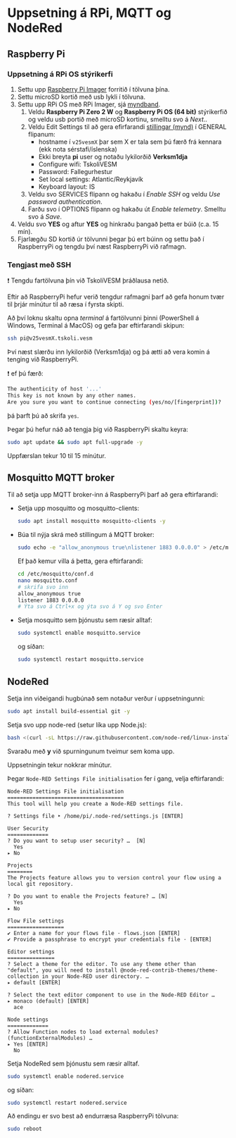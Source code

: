 # Uppsetning á RPi, MQTT og NodeRed

## Raspberry Pi

### Uppsetning á RPi OS stýrikerfi 
1. Settu upp [Raspberry Pi Imager](https://www.raspberrypi.com/software/) forritið í tölvuna þína.
1. Settu microSD kortið með usb lykli í tölvuna.
1. Settu upp RPi OS með RPi Imager, sjá [myndband](https://www.youtube.com/watch?v=ntaXWS8Lk34).
    1. Veldu **Raspberry Pi Zero 2 W** og **Raspberry Pi OS (64 bit)** stýrikerfið og veldu usb portið með microSD kortinu, smelltu svo á *Next*..
    2. Veldu Edit Settings til að gera efirfarandi [stillingar (mynd)](https://github.com/VESM3/IOT/blob/main/Myndir/RPi_uppsetning.png) í GENERAL flipanum:
        - hostname í `v25vesmX` þar sem X er tala sem þú færð frá kennara (ekk nota sérstafi/íslenska) 
        - Ekki breyta **pi** user og notaðu lykilorðið **Verksm1dja** 
        - Configure wifi: TskoliVESM
        - Password: Fallegurhestur
        - Set local settings: Atlantic/Reykjavík
        - Keyboard layout: IS
    3. Veldu svo SERVICES flipann og hakaðu í *Enable SSH* og veldu *Use password authentication*.
    4. Farðu svo í OPTIONS flipann og hakaðu út *Enable telemetry*. Smelltu svo á *Save*.
1. Veldu svo **YES** og aftur **YES** og hinkraðu þangað þetta er búið (c.a. 15 mín). 
1. Fjarlægðu SD kortið úr tölvunni þegar þú ert búinn og settu það í RaspberryPi og tengdu því næst RaspberryPi við rafmagn.

### Tengjast með SSH

:exclamation: Tengdu fartölvuna þín við TskoliVESM þráðlausa netið.

Eftir að RaspberryPi hefur verið tengdur rafmagni þarf að gefa honum tvær til þrjár mínútur til að ræsa í fyrsta skipti.

Að því loknu skaltu opna *terminal* á fartölvunni þinni (PowerShell á Windows, Terminal á MacOS) og gefa þar eftirfarandi skipun:
```bash
ssh pi@v25vesmX.tskoli.vesm
```
Því næst slærðu inn lykilorðið (Verksm1dja) og þá ætti að vera komin á tenging við RaspberryPi.

:exclamation: ef þú færð:
```bash
The authenticity of host '...'
This key is not known by any other names.
Are you sure you want to continue connecting (yes/no/[fingerprint])?
```
þá þarft þú að skrifa `yes`.

Þegar þú hefur náð að tengja þig við RaspberryPi skaltu keyra:
```bash
sudo apt update && sudo apt full-upgrade -y
```

Uppfærslan tekur 10 til 15 mínútur.

## Mosquitto MQTT broker

Til að setja upp MQTT broker-inn á RaspberryPi þarf að gera eftirfarandi:
- Setja upp mosquitto og mosquitto-clients:
    ```bash 
    sudo apt install mosquitto mosquitto-clients -y
    ```
- Búa til nýja skrá með stillingum á MQTT broker:
    ```bash
    sudo echo -e "allow_anonymous true\nlistener 1883 0.0.0.0" > /etc/mosquitto/conf.d/mosquitto.conf
    ```
    Ef það kemur villa á þetta, gera eftirfarandi:
  
    ```bash
    cd /etc/mosquitto/conf.d
    nano mosquitto.conf
    # skrifa svo inn
    allow_anonymous true
    listener 1883 0.0.0.0
    # Ýta svo á Ctrl+x og ýta svo á Y og svo Enter
    ```
- Setja mosquitto sem þjónustu sem ræsir alltaf:
    ```bash
    sudo systemctl enable mosquitto.service
    ```
    og síðan:
    ```bash
    sudo systemctl restart mosquitto.service
    ```

## NodeRed

Setja inn viðeigandi hugbúnað sem notaður verður í uppsetningunni:
```bash
sudo apt install build-essential git -y
```

Setja svo upp node-red (setur líka upp Node.js):
```bash
bash <(curl -sL https://raw.githubusercontent.com/node-red/linux-installers/master/deb/update-nodejs-and-nodered)
```

Svaraðu með **y** við spurningunum tveimur sem koma upp.

Uppsetningin tekur nokkrar mínútur.

Þegar `Node-RED Settings File initialisation` fer í gang, velja eftirfarandi:
```
Node-RED Settings File initialisation
=====================================
This tool will help you create a Node-RED settings file.

? Settings file ‣ /home/pi/.node-red/settings.js [ENTER]

User Security
=============
? Do you want to setup user security? …  [N]
  Yes
▸ No

Projects
========
The Projects feature allows you to version control your flow using a local git repository.

? Do you want to enable the Projects feature? … [N]
  Yes
▸ No

Flow File settings
==================
✔ Enter a name for your flows file · flows.json [ENTER]
✔ Provide a passphrase to encrypt your credentials file · [ENTER]

Editor settings
===============
? Select a theme for the editor. To use any theme other than "default", you will need to install @node-red-contrib-themes/theme-collection in your Node-RED user directory. … 
▸ default [ENTER]

? Select the text editor component to use in the Node-RED Editor … 
▸ monaco (default) [ENTER]
  ace

Node settings
=============
? Allow Function nodes to load external modules? (functionExternalModules) … 
▸ Yes [ENTER]
  No
```

Setja NodeRed sem þjónustu sem ræsir alltaf.
```bash
sudo systemctl enable nodered.service
````
og síðan:
```bash
sudo systemctl restart nodered.service
```

Að endingu er svo best að endurræsa RaspberryPi tölvuna:

```bash
sudo reboot
```








